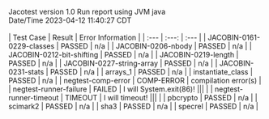 Jacotest version 1.0
Run report using JVM java
<br>Date/Time 2023-04-12 11:40:27 CDT
<br>
<br>
| Test Case | Result | Error Information |
| :--- | :---: | :--- |
| JACOBIN-0161-0229-classes | PASSED | n/a |
| JACOBIN-0206-nbody | PASSED | n/a |
| JACOBIN-0212-bit-shifting | PASSED | n/a |
| JACOBIN-0219-length | PASSED | n/a |
| JACOBIN-0227-string-array | PASSED | n/a |
| JACOBIN-0231-stats | PASSED | n/a |
| arrays_1 | PASSED | n/a |
| instantiate_class | PASSED | n/a |
| negtest-comp-error | COMP-ERROR | compilation error(s) |
| negtest-runner-failure | FAILED | I will System.exit(86)!
||| |
| negtest-runner-timeout | TIMEOUT | I will timeout!
||| |
| pbcrypto | PASSED | n/a |
| scimark2 | PASSED | n/a |
| sha3 | PASSED | n/a |
| specrel | PASSED | n/a |
